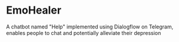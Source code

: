 # EmoHealer
A chatbot named "Help" implemented using Dialogflow on Telegram, enables people to chat and potentially alleviate their depression
